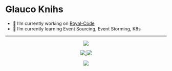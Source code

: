 # Glauco Knihs

- 🔭 I’m currently working on <a href="https://github.com/Royal-Code/">Royal-Code</a>
- 🌱 I’m currently learning Event Sourcing, Event Storming, K8s

---

<p align="center">
  <a href="">
    <img src="https://github-profile-trophy.vercel.app/?username=eglauko&margin-w=28&margin-h=15" />
  </a>
</p>

<p align="center">
  <a href="https://github.com/eglauko">
    <img src="https://github-readme-stats.vercel.app/api?username=eglauko&show_icons=true&count_private=true&include_all_commits=true&line_height=47&v=6" />
    <img src="https://github-readme-stats.vercel.app/api/top-langs/?username=eglauko&langs_count=6&count_private=true&v=6" />
  </a>
</p>

<p align="center">
  <a href="https://github.com/eglauko">
    <img src="https://github-readme-stats.vercel.app/api/wakatime?username=eglauko" />
  </a>
</p>

  <!--
**eglauko/eglauko** is a ✨ _special_ ✨ repository because its `README.md` (this file) appears on your GitHub profile.

Here are some ideas to get you started:

- 🔭 I’m currently working on ...
- 🌱 I’m currently learning ...
- 👯 I’m looking to collaborate on ...
- 🤔 I’m looking for help with ...
- 💬 Ask me about ...
- 📫 How to reach me: ...
- 😄 Pronouns: ...
- ⚡ Fun fact: ...
-->
